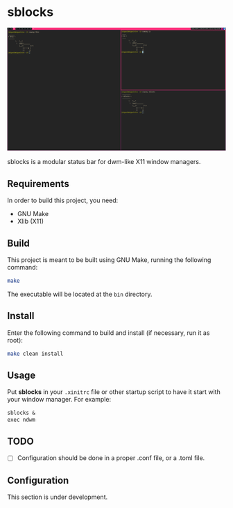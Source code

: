 # sblocks

![sblocks](doc/print.png)

sblocks is a modular status bar for dwm-like X11 window managers.

## Requirements

In order to build this project, you need:

- GNU Make
- Xlib (X11)

## Build

This project is meant to be built using GNU Make, running the following command:

```sh
make
```

The executable will be located at the `bin` directory.

## Install

Enter the following command to build and install (if necessary, run it as root):

```sh
make clean install
```

## Usage

Put **sblocks** in your `.xinitrc` file or other startup script to have it start with your window manager. For example:

```
sblocks &
exec ndwm
```

## TODO

- [ ] Configuration should be done in a proper .conf file, or a .toml file.

## Configuration

This section is under development.

